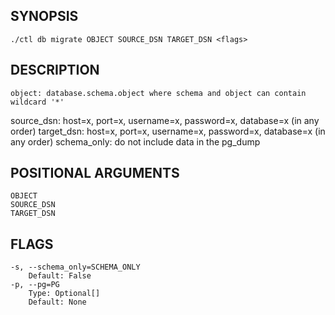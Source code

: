 ## SYNOPSIS
    ./ctl db migrate OBJECT SOURCE_DSN TARGET_DSN <flags>
 
## DESCRIPTION
    object: database.schema.object where schema and object can contain wildcard '*'
source_dsn: host=x, port=x, username=x, password=x, database=x (in any order)
target_dsn: host=x, port=x, username=x, password=x, database=x (in any order)
schema_only: do not include data in the pg_dump
 
## POSITIONAL ARGUMENTS
    OBJECT
    SOURCE_DSN
    TARGET_DSN
 
## FLAGS
    -s, --schema_only=SCHEMA_ONLY
        Default: False
    -p, --pg=PG
        Type: Optional[]
        Default: None
